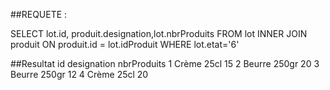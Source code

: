 ##REQUETE :

SELECT lot.id, produit.designation,lot.nbrProduits FROM lot INNER JOIN produit ON produit.id = lot.idProduit WHERE lot.etat='6'


##Resultat
id designation nbrProduits
1   Crème 25cl     15
2  Beurre 250gr     20
3   Beurre 250gr   12
4   Crème 25cl      20
